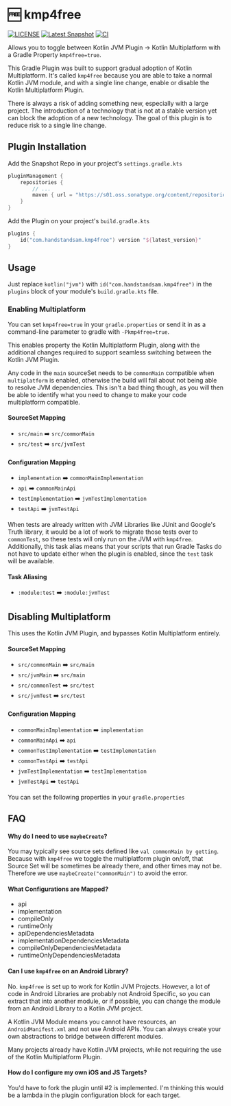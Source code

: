 # 🆓 kmp4free
[![LICENSE](https://img.shields.io/badge/License-Apache%202.0-blue.svg)](https://github.com/handstandsam/kmp4free/blob/main/LICENSE)
[![Latest Snapshot](https://img.shields.io/badge/dynamic/xml?url=https://s01.oss.sonatype.org/content/repositories/snapshots/com/handstandsam/kmp4free/kmp4free/maven-metadata.xml&label=Latest%20Snapshot&color=blue&query=.//versioning/latest)](https://s01.oss.sonatype.org/content/repositories/snapshots/com/handstandsam/com.handstandsam.kmp4free.gradle.plugin/)
[![CI](https://github.com/handstandsam/kmp4free/workflows/CI/badge.svg)](https://github.com/handstandsam/kmp4free/actions?query=branch%3Amain)

Allows you to toggle between Kotlin JVM Plugin -> Kotlin Multiplatform with a Gradle Property `kmp4free=true`.

This Gradle Plugin was built to support gradual adoption of Kotlin Multiplatform.  It's called `kmp4free` because you are able to take a normal Kotlin JVM module, and with a single line change, enable or disable the Kotlin Multiplatform Plugin.

There is always a risk of adding something new, especially with a large project. The introduction of a technology that is not at a stable version yet can block the adoption of a new technology.  The goal of this plugin is to reduce risk to a single line change.

## Plugin Installation
Add the Snapshot Repo in your project's `settings.gradle.kts`
```kotlin
pluginManagement {
    repositories {
        // ...
        maven { url = "https://s01.oss.sonatype.org/content/repositories/snapshots/" }
    }
}
```

Add the Plugin on your project's `build.gradle.kts`
```kotlin
plugins {
    id("com.handstandsam.kmp4free") version "${latest_version}"
}
```

## Usage
Just replace `kotlin("jvm")` with `id("com.handstandsam.kmp4free")` in the `plugins` block of your module's `build.gradle.kts` file.

### Enabling Multiplatform
You can set `kmp4free=true` in your `gradle.properties` or send it in as a command-line parameter to gradle with `-Pkmp4free=true`.

This enables property the Kotlin Multiplatform Plugin, along with the additional changes required to support seamless switching between the Kotlin JVM Plugin.

Any code in the `main` sourceSet needs to be `commonMain` compatible when `multiplatform` is enabled, otherwise the build will fail about not being able to resolve JVM dependencies.  This isn't a bad thing though, as you will then be able to identify what you need to change to make your code multiplatform compatible.

#### SourceSet Mapping
* `src/main` ➡️ `src/commonMain`
* `src/test` ➡️ `src/jvmTest`

#### Configuration Mapping
* `implementation` ➡️ `commonMainImplementation`
* `api` ➡️ `commonMainApi`
* `testImplementation` ➡️ `jvmTestImplementation`
* `testApi` ➡️ `jvmTestApi`

When tests are already written with JVM Libraries like JUnit and Google's Truth library, it would be a lot of work to migrate those tests over to `commonTest`, so these tests will only run on the JVM with `kmp4free`.  Additionally, this task alias means that your scripts that run Gradle Tasks do not have to update either when the plugin is enabled, since the `test` task will be available.

#### Task Aliasing
* `:module:test` ➡️ `:module:jvmTest`


## Disabling Multiplatform
This uses the Kotlin JVM Plugin, and bypasses Kotlin Multiplatform entirely.

#### SourceSet Mapping
* `src/commonMain` ➡️ `src/main`
* `src/jvmMain` ➡️ `src/main`
* `src/commonTest` ➡️ `src/test`
* `src/jvmTest` ➡️ `src/test`


#### Configuration Mapping
* `commonMainImplementation` ➡️ `implementation`
* `commonMainApi` ➡️ `api`
* `commonTestImplementation` ➡️ `testImplementation`
* `commonTestApi` ➡️ `testApi`
* `jvmTestImplementation` ➡️ `testImplementation`
* `jvmTestApi` ➡️ `testApi`

You can set the following properties in your `gradle.properties`

## FAQ

#### Why do I need to use `maybeCreate`?
You may typically see source sets defined like `val commonMain by getting`.  Because with `kmp4free` we toggle the multiplatform plugin on/off, that Source Set will be sometimes be already there, and other times may not be. Therefore we use `maybeCreate("commonMain")` to avoid the error.

#### What Configurations are Mapped?
* api
* implementation
* compileOnly
* runtimeOnly
* apiDependenciesMetadata
* implementationDependenciesMetadata
* compileOnlyDependenciesMetadata
* runtimeOnlyDependenciesMetadata

#### Can I use `kmp4free` on an Android Library?

No. `kmp4free` is set up to work for Kotlin JVM Projects.  However, a lot of code in Android Libraries are probably not Android Specific, so you can extract that into another module, or if possible, you can change the module from an Android Library to a Kotlin JVM project.

A Kotlin JVM Module means you cannot have resources, an `AndroidManifest.xml` and not use Android APIs.  You can always create your own abstractions to bridge between different modules.

Many projects already have Kotlin JVM projects, while not requiring the use of the Kotlin Multiplatform Plugin.

#### How do I configure my own iOS and JS Targets?
You'd have to fork the plugin until #2 is implemented.  I'm thinking this would be a lambda in the plugin configuration block for each target.
